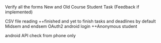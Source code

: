 Verify all the forms
New and Old
Course Student Task (Feedback if implemented)

CSV file reading
++finished and yet to finish tasks and deadlines
by default Midsem and endsem
OAuth2 android login 
++Anonymous student

android API check from phone only